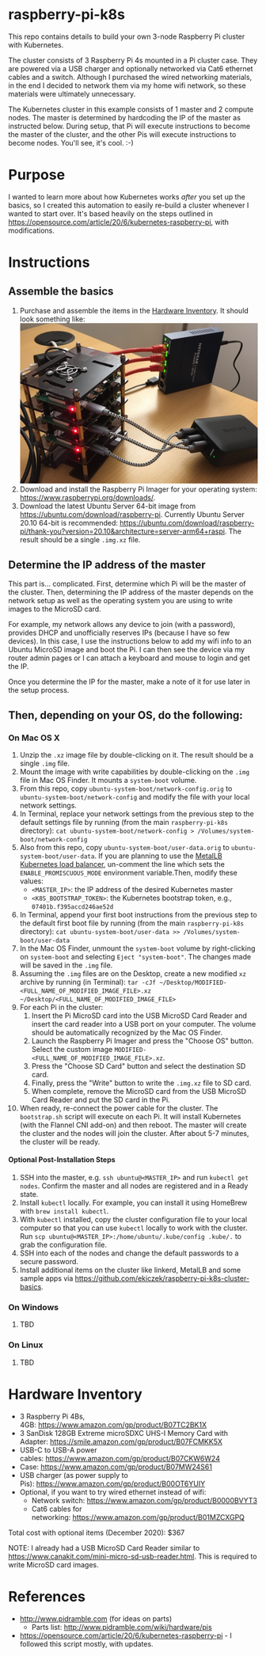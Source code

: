 # raspberry-pi-k8s

This repo contains details to build your own 3-node Raspberry Pi cluster with Kubernetes.

The cluster consists of 3 Raspberry Pi 4s mounted in a Pi cluster case. They are powered via a USB charger and optionally networked via Cat6 ethernet cables and a switch. Although I purchased the wired networking materials, in the end I decided to network them via my home wifi network, so these materials were ultimately unnecessary.

The Kubernetes cluster in this example consists of 1 master and 2 compute nodes. The master is determined by hardcoding the IP of the master as instructed below. During setup, that Pi will execute instructions to become the master of the cluster, and the other Pis will execute instructions to become nodes. You'll see, it's cool. :-)

# Purpose
I wanted to learn more about how Kubernetes works _after_ you set up the basics, so I created this automation to easily re-build a cluster whenever I wanted to start over. It's based heavily on the steps outlined in https://opensource.com/article/20/6/kubernetes-raspberry-pi, with modifications.

# Instructions
## Assemble the basics
1. Purchase and assemble the items in the [Hardware Inventory](#hardware-inventory). It should look something like: ![Raspberry Pi Cluster](PiCluster.jpg)
1. Download and install the Raspberry Pi Imager for your operating system: https://www.raspberrypi.org/downloads/.
1. Download the latest Ubuntu Server 64-bit image from https://ubuntu.com/download/raspberry-pi. Currently Ubuntu Server 20.10 64-bit is recommended: https://ubuntu.com/download/raspberry-pi/thank-you?version=20.10&architecture=server-arm64+raspi. The result should be a single `.img.xz` file.

## Determine the IP address of the master
This part is... complicated. First, determine which Pi will be the master of the cluster. Then, determining the IP address of the master depends on the network setup as well as the operating system you are using to write images to the MicroSD card.

For example, my network allows any device to join (with a password), provides DHCP and unofficially reserves IPs (because I have so few devices). In this case, I use the instructions below to add my wifi info to an Ubuntu MicroSD image and boot the Pi. I can then see the device via my router admin pages or I can attach a keyboard and mouse to login and get the IP.

Once you determine the IP for the master, make a note of it for use later in the setup process.

## Then, depending on your OS, do the following:
### On Mac OS X
1. Unzip the `.xz` image file by double-clicking on it. The result should be a single `.img` file.
1. Mount the image with write capabilities by double-clicking on the `.img` file in Mac OS Finder. It mounts a `system-boot` volume.
1. From this repo, copy `ubuntu-system-boot/network-config.orig` to `ubuntu-system-boot/network-config` and modify the file with your local network settings.
1. In Terminal, replace your network settings from the previous step to the default settings file by running (from the main `raspberry-pi-k8s` directory):
   ```cat ubuntu-system-boot/network-config > /Volumes/system-boot/network-config```
1. Also from this repo, copy `ubuntu-system-boot/user-data.orig` to `ubuntu-system-boot/user-data`. If you are planning to use the [MetalLB Kubernetes load balancer](https://metallb.universe.tf), un-comment the line which sets the `ENABLE_PROMISCUOUS_MODE` environment variable.Then, modify these values:
   * `<MASTER_IP>`: the IP address of the desired Kubernetes master
   * `<K8S_BOOTSTRAP_TOKEN>`: the Kubernetes bootstrap token, e.g., `07401b.f395accd246ae52d`
1. In Terminal, append your first boot instructions from the previous step to the default first boot file by running (from the main `raspberry-pi-k8s` directory):
   ```cat ubuntu-system-boot/user-data >> /Volumes/system-boot/user-data```
1. In the Mac OS Finder, unmount the `system-boot` volume by right-clicking on `system-boot` and selecting `Eject "system-boot"`. The changes made will be saved in the `.img` file.
1. Assuming the `.img` files are on the Desktop, create a new modified `xz` archive by running (in Terminal):
   ```tar -cJf ~/Desktop/MODIFIED-<FULL_NAME_OF_MODIFIED_IMAGE_FILE>.xz ~/Desktop/<FULL_NAME_OF_MODIFIED_IMAGE_FILE>```
1. For each Pi in the cluster:
   1. Insert the Pi MicroSD card into the USB MicroSD Card Reader and insert the card reader into a USB port on your computer. The volume should be automatically recognized by the Mac OS Finder.
   1. Launch the Raspberry Pi Imager and press the "Choose OS" button. Select the custom image `MODIFIED-<FULL_NAME_OF_MODIFIED_IMAGE_FILE>.xz`.
   1. Press the "Choose SD Card" button and select the destination SD card.
   1. Finally, press the "Write" button to write the `.img.xz` file to SD card.
   1. When complete, remove the MicroSD card from the USB MicroSD Card Reader and put the SD card in the Pi.
1. When ready, re-connect the power cable for the cluster. The `bootstrap.sh` script will execute on each Pi. It will install Kubernetes (with the Flannel CNI add-on) and then reboot. The master will create the cluster and the nodes will join the cluster. After about 5-7 minutes, the cluster will be ready.
#### Optional Post-Installation Steps
1. SSH into the master, e.g. `ssh ubuntu@<MASTER_IP>` and run `kubectl get nodes`. Confirm the master and all nodes are registered and in a Ready state.
1. Install `kubectl` locally. For example, you can install it using HomeBrew with `brew install kubectl`.
1. With `kubectl` installed, copy the cluster configuration file to your local computer so that you can use `kubectl` locally to work with the cluster. Run `scp ubuntu@<MASTER_IP>:/home/ubuntu/.kube/config .kube/.` to grab the configuration file.
1. SSH into each of the nodes and change the default passwords to a secure password.
1. Install additional items on the cluster like linkerd, MetalLB and some sample apps via https://github.com/ekiczek/raspberry-pi-k8s-cluster-basics.

### On Windows
1. TBD

### On Linux
1. TBD

<a href="#hardware-inventory"></a>
# Hardware Inventory
* 3 Raspberry Pi 4Bs, 4GB: https://www.amazon.com/gp/product/B07TC2BK1X
* 3 SanDisk 128GB Extreme microSDXC UHS-I Memory Card with Adapter: https://smile.amazon.com/gp/product/B07FCMKK5X
* USB-C to USB-A power cables: https://www.amazon.com/gp/product/B07CKW6W24
* Case: https://www.amazon.com/gp/product/B07MW24S61
* USB charger (as power supply to Pis): https://www.amazon.com/gp/product/B00OT6YUIY
* Optional, if you want to try wired ethernet instead of wifi:
  * Network switch: https://www.amazon.com/gp/product/B0000BVYT3
  * Cat6 cables for networking: https://www.amazon.com/gp/product/B01MZCXGPQ

Total cost with optional items (December 2020): $367

NOTE: I already had a USB MicroSD Card Reader similar to https://www.canakit.com/mini-micro-sd-usb-reader.html. This is required to write MicroSD card images.

# References
* http://www.pidramble.com (for ideas on parts)
  * Parts list: http://www.pidramble.com/wiki/hardware/pis
* https://opensource.com/article/20/6/kubernetes-raspberry-pi - I followed this script mostly, with updates.

